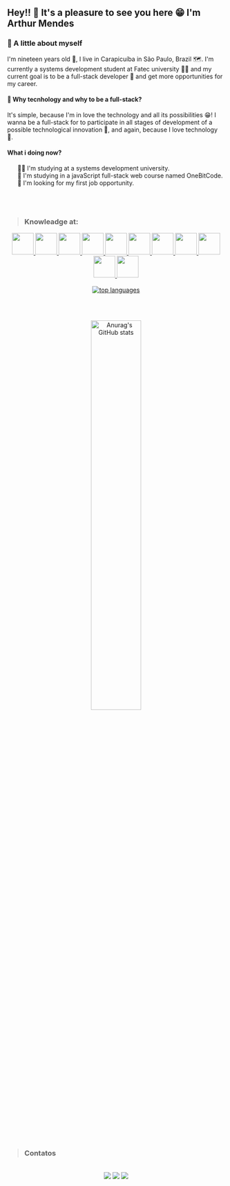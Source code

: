 ## Hey!! 👋 It's a pleasure to see you here 😁 I'm Arthur Mendes

### 🤩 A little about myself
I'm nineteen years old 🥳, I live in Carapicuíba in São Paulo, Brazil 🗺. I'm currently a systems development student at Fatec university 👨‍🎓 and my current goal is to be a full-stack developer 🥷 and get more opportunities for my career.

<h4>🤔 Why tecnhology and why to be a full-stack?</h4>
It's simple, because I'm in love the technology and all its possibilities 😁! I wanna be a full-stack for to participate in all stages of development of a possible technological innovation 🤯, and again, because I love technology 💌.

<h4>What i doing now?</h4>
<ul>
  👨‍🎓 I'm studying at a systems development university. <br/>
  🧠 I'm studying in a javaScript full-stack web course named OneBitCode. <br/>
  🎯 I'm looking for my first job opportunity. <br/>
</ul>

<br/>
<br/>

>### Knowleadge at:

<div align="center">
  <a href="https://github.com/Arthur-Mendes-M?tab=repositories">
    <code><img src="https://cdn.jsdelivr.net/gh/devicons/devicon/icons/html5/html5-original.svg" width="50"/></code>
    <img src="https://cdn.jsdelivr.net/gh/devicons/devicon/icons/css3/css3-original.svg" width="50"/>
    <img src="https://cdn.jsdelivr.net/gh/devicons/devicon/icons/sass/sass-original.svg" width="50"/>
    <img src="https://cdn.jsdelivr.net/gh/devicons/devicon/icons/javascript/javascript-original.svg" width="50"/>
    <img src="https://cdn.jsdelivr.net/gh/devicons/devicon/icons/php/php-original.svg" width="50"/>
    <img src="https://cdn.jsdelivr.net/gh/devicons/devicon/icons/mysql/mysql-original-wordmark.svg" width="50"/>
    <img src="https://cdn.jsdelivr.net/gh/devicons/devicon/icons/react/react-original-wordmark.svg" width="50"/>
    <img src="https://cdn.jsdelivr.net/gh/devicons/devicon/icons/python/python-original.svg" width="50"/>
    <img src="https://cdn.jsdelivr.net/gh/devicons/devicon/icons/java/java-original.svg" width="50"/>
    <img src="https://cdn.jsdelivr.net/gh/devicons/devicon/icons/dart/dart-original.svg" width="50" />
    <img src="https://cdn.jsdelivr.net/gh/devicons/devicon/icons/flutter/flutter-original.svg" width="50"/>
  </a>
</div>

<br />

<div align="center">
  <a href="https://github.com/Arthur-Mendes-M?tab=repositories">
    <img src="https://github-readme-stats.vercel.app/api/top-langs/?username=Arthur-Mendes-M&layout=compact&theme=transparent&langs_count=10" alt="top languages" />
  </a>
</div>

<br/><br/>

<div align="center">    
  <a href="https://github.com/Arthur-Mendes-M?tab=repositories">
    <img src="https://github-readme-stats.vercel.app/api?username=Arthur-Mendes-M&show_icons=true&theme=transparent&count_private=true&include_all_commits=true" alt="Anurag's GitHub stats" width="48%" />
  </a>
</div>

<br>
  
>### Contatos

<div syle="display: inline_block" align="center"><br/>
  <a href="mailto:arthurmendesmartins0105@gmail.com" target="_blank"/><img src="https://img.shields.io/badge/Gmail-1f1f1f?style=for-the-badge&logo=gmail&logoColor=white"></a>
  <a href="https://www.linkedin.com/in/arthur-mendes-martins-b7ba6a1b8" target="_blank">  <img src="https://img.shields.io/badge/LinkedIn-0077B5?style=for-the-badge&logo=linkedin&logoColor=white"/></a>
  <a href="https://www.instagram.com/arthurm_mendes/" target="_blank"><img src="https://img.shields.io/badge/Instagram-E4405F?style=for-the-badge&logo=instagram&logoColor=white"/></a>
</div><br/><br/>

<!---
Arthur-Mendes-M/Arthur-Mendes-M is a ✨ special ✨ repository because its `README.md` (this file) appears on your GitHub profile.
You can click the Preview link to take a look at your changes.
--->
